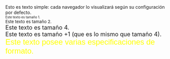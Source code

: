 <HTML>
<HEAD>
<TITLE>Ejemplo 4</TITLE>
</HEAD>
<BODY>
Esto es texto simple: cada navegador lo visualizará según su configuración por defecto.<BR>
<FONT SIZE="1">Este texto es tamaño 1.</FONT><BR>
<FONT SIZE="2">Este texto es tamaño 2.</FONT><BR>
<FONT SIZE="4">Este texto es tamaño 4.</FONT><BR>
<FONT SIZE="+1">Este texto es tamaño +1 (que es lo mismo que tamaño 4).</FONT><BR>
<FONT FACE="Arial" SIZE="5" COLOR="FFFF00">Este texto posee varias especificaciones de formato.</FONT>
</BODY>
</HTML>
